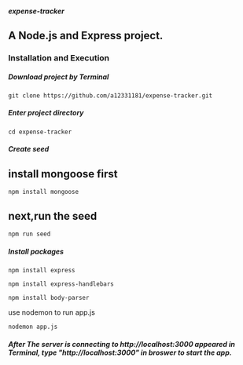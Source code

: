 ##### expense-tracker

## A Node.js and Express project.

### Installation and Execution

##### Download project by Terminal

```
git clone https://github.com/a12331181/expense-tracker.git
```

##### Enter project directory

```
cd expense-tracker
```
##### Create seed

## install mongoose first

```
npm install mongoose
```

## next,run the seed

```
npm run seed
```

##### Install packages


```
npm install express 
```

```
npm install express-handlebars
```

```
npm install body-parser
```

use nodemon to run app.js 

```
nodemon app.js
```

##### After The server is connecting to http://localhost:3000 appeared in Terminal, type "http://localhost:3000" in broswer to start the app.
